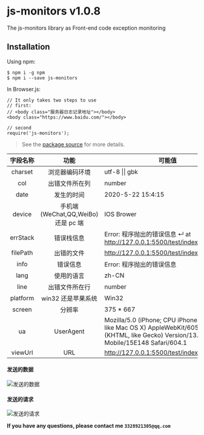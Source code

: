 # js-monitors v1.0.8

The js-monitors library as Front-end code exception monitoring

## Installation

Using npm:

```shell
$ npm i -g npm
$ npm i --save js-monitors
```

In Browser.js:

```shell
// It only takes two steps to use
// first:
// <body class="服务器日志记录地址"></body>
<body class="https://www.baidu.com/"></body>

// second
require('js-monitors');
```

> See the [package source](https://github.com/nanfeiyan123/js-monitor) for more details.

| 字段名称 |               功能                | 可能值                                                                                                                                      |
| :------: | :-------------------------------: | ------------------------------------------------------------------------------------------------------------------------------------------- |
| charset  |          浏览器编码环境           | utf-8 \|\| gbk                                                                                                                              |
|   col    |          出错文件所在列           | number                                                                                                                                      |
|   date   |            发生的时间             | 2020-5-22 15:4:15                                                                                                                           |
|  device  | 手机端(WeChat,QQ,WeiBo)还是 pc 端 | IOS Brower                                                                                                                                  |
| errStack |            错误栈信息             | Error: 程序抛出的错误信息 ↵ at http://127.0.0.1:5500/test/index.html:48:11                                                                  |
| filePath |            出错的文件             | http://127.0.0.1:5500/test/index.html                                                                                                       |
|   info   |             错误信息              | Error: 程序抛出的错误信息                                                                                                                   |
|   lang   |            使用的语言             | zh-CN                                                                                                                                       |
|   line   |          出错文件所在行           | number                                                                                                                                      |
| platform |        win32 还是苹果系统         | Win32                                                                                                                                       |
|  screen  |              分辨率               | 375 \* 667                                                                                                                                  |
|    ua    |             UserAgent             | Mozilla/5.0 (iPhone; CPU iPhone OS 13_2_3 like Mac OS X) AppleWebKit/605.1.15 (KHTML, like Gecko) Version/13.0.3 Mobile/15E148 Safari/604.1 |
| viewUrl  |                URL                | http://127.0.0.1:5500/test/index.html                                                                                                       |

#### 发送的数据

![发送的数据](https://oss.guangmangapp.com/2fc7ee9b-42b1-40e3-bf56-7dfc42109429.png)

#### 发送的请求

![发送的请求](https://oss.guangmangapp.com/b2672ce3-e870-4002-a1af-f7e19c43fc2a.png)

**If you have any questions, please contact me `3328921305@qq.com`**
